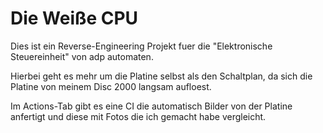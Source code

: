 # Die Weiße CPU

Dies ist ein Reverse-Engineering Projekt fuer die "Elektronische Steuereinheit" von adp automaten.

Hierbei geht es mehr um die Platine selbst als den Schaltplan, da sich die Platine von meinem Disc 2000 langsam aufloest.

Im Actions-Tab gibt es eine CI die automatisch Bilder von der Platine anfertigt und diese mit Fotos die ich gemacht habe vergleicht.
